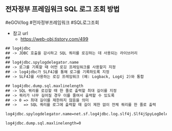 ## 전자정부 프레임워크 SQL 로그 조회 방법
#eGOV/log #전자정부프레임워크 #SQL로그조회
- 참고 url
	- https://web-obj.tistory.com/499


```xml
## log4jdbc
## -> JDBC 호출을 감시하고 SQL 쿼리를 로깅하는 데 사용되는 라이브러리
##
## log4jdbc.spylogdelegator.name
## -> 로그를 기록할 때 어떤 로깅 프레임워크를 사용할지 지정
## -> log4jdbc가 SLF4J를 통해 로그를 기록하도록 지정
## -> SLF4J를 사용하는 로깅 프레임워크 (예: Logback, Log4j 2)와 통합

## log4jdbc.dump.sql.maxlinelength
## -> SQL 쿼리를 로깅할 때 한 줄로 출력할 최대 길이를 지정
## -> 쿼리가 너무 길어질 경우 이를 줄여서 출력할 수 있도록
## -> 0 => 최대 길이를 제한하지 않음을 의미
## ->   => SQL 쿼리를 로그에 출력할 때 길이 제한 없이 전체 쿼리를 한 줄로 출력

log4jdbc.spylogdelegator.name=net.sf.log4jdbc.log.slf4j.Slf4jSpyLogDelegator

log4jdbc.dump.sql.maxlinelength=0
```
